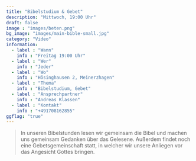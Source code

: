 ```yaml
---
title: "Bibelstudium & Gebet"
description: "Mittwoch, 19:00 Uhr"
draft: false
image : "images/beten.png"
bg_image: "images/main-bible-small.jpg"
category: "Video"
information:
  - label : "Wann"
    info : "Freitag 19:00 Uhr"
  - label : "Wer"
    info : "Jeder"
  - label : "Wo"
    info : "Hösinghausen 2, Meinerzhagen"
  - label : "Thema"
    info : "Bibelstudium, Gebet"
  - label : "Ansprechpartner"
    info : "Andreas Klassen"
  - label : "Kontakt"
    info : "+491708162855"
ggflag: "true"
---
```


> In unseren Bibelstunden lesen wir gemeinsam die Bibel und machen uns gemeinsam Gedanken über das Gelesene. 
Außerdem findet noch eine Gebetsgemeinschaft statt, in welcher wir unsere Anliegen vor das Angesicht Gottes bringen. 

